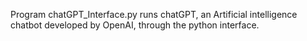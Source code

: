 Program chatGPT_Interface.py runs chatGPT, an Artificial intelligence chatbot developed by OpenAI, through the python interface.
